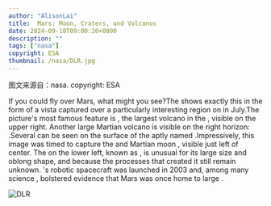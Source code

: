 ```yaml
---
author: "AlisonLai"
title:  Mars: Moon, Craters, and Volcanos 
date: 2024-09-10T09:00:20+0800
description: ""
tags: ["nasa"]
copyright: ESA
thumbnail: /nasa/DLR.jpg
---
```

图文来源自：nasa.  copyright: ESA

  If you could fly over Mars, what might you see?The  shows exactly this in the form of a  vista captured over a particularly interesting region on  in July.The picture's most famous feature is , the largest volcano in the , visible on the upper right. Another large Martian volcano is visible on the right horizon: .Several  can be seen on the surface of the aptly named .Impressively, this image was timed to capture the  and  Martian moon , visible just left of center. The  on the lower left, known as , is unusual for its large size and oblong shape, and  because the processes that created it still remain unknown. 's robotic  spacecraft was launched in 2003 and, among many  science , bolstered evidence that Mars was once home to large .

![DLR](/nasa/DLR.jpg)
